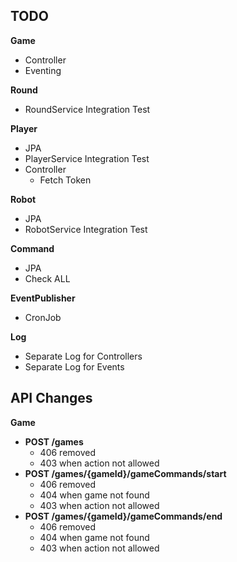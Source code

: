 

## TODO

**Game**
- Controller
- Eventing

**Round**
- RoundService Integration Test

**Player**
- JPA
- PlayerService Integration Test
- Controller
  - Fetch Token

**Robot**
- JPA
- RobotService Integration Test

**Command**
- JPA
- Check ALL

**EventPublisher**
- CronJob 

**Log**
- Separate Log for Controllers
- Separate Log for Events


## API Changes

**Game**
- **POST /games**
  - 406 removed
  - 403 when action not allowed
- **POST /games/{gameId}/gameCommands/start**
  - 406 removed
  - 404 when game not found
  - 403 when action not allowed
- **POST /games/{gameId}/gameCommands/end**
  - 406 removed
  - 404 when game not found
  - 403 when action not allowed